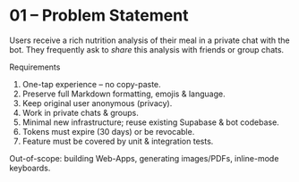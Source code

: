 # 01 – Problem Statement

Users receive a rich nutrition analysis of their meal in a private chat with the bot. They frequently ask to *share* this analysis with friends or group chats.

Requirements
1. One-tap experience – no copy-paste.
2. Preserve full Markdown formatting, emojis & language.
3. Keep original user anonymous (privacy).
4. Work in private chats & groups.
5. Minimal new infrastructure; reuse existing Supabase & bot codebase.
6. Tokens must expire (30 days) or be revocable.
7. Feature must be covered by unit & integration tests.

Out-of-scope: building Web-Apps, generating images/PDFs, inline-mode keyboards. 